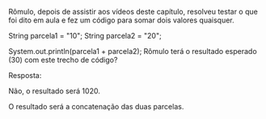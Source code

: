 Rômulo, depois de assistir aos vídeos deste capítulo, resolveu testar o que foi dito em aula e fez um código para somar dois valores quaisquer.

String parcela1 = "10";
String parcela2 = "20";

System.out.println(parcela1 + parcela2);
Rômulo terá o resultado esperado (30) com este trecho de código?

Resposta:

Não, o resultado será 1020.


O resultado será a concatenação das duas parcelas.